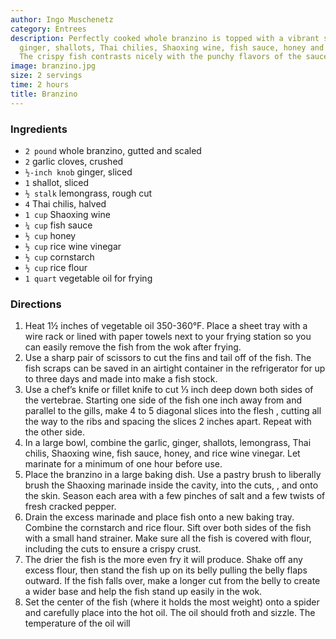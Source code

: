 ```yaml
---
author: Ingo Muschenetz
category: Entrees
description: Perfectly cooked whole branzino is topped with a vibrant sauce of garlic,
  ginger, shallots, Thai chilies, Shaoxing wine, fish sauce, honey and rice vinegar.
  The crispy fish contrasts nicely with the punchy flavors of the sauce.
image: branzino.jpg
size: 2 servings
time: 2 hours
title: Branzino
---
```

### Ingredients

* `2 pound` whole branzino, gutted and scaled
* `2` garlic cloves, crushed
* `½-inch knob` ginger, sliced
* `1` shallot, sliced
* `½ stalk` lemongrass, rough cut
* `4` Thai chilis, halved
* `1 cup` Shaoxing wine
* `¼ cup` fish sauce
* `½ cup` honey
* `½ cup` rice wine vinegar
* `½ cup` cornstarch
* `½ cup` rice flour
* `1 quart` vegetable oil for frying

### Directions

1. Heat 1½ inches of vegetable oil 350-360°F. Place a sheet tray with a wire rack or lined with paper towels next to your frying station so you can easily remove the fish from the wok after frying.
2. Use a sharp pair of scissors to cut the fins and tail off of the fish. The fish scraps can be saved in an airtight container in the refrigerator for up to three days and made into make a fish stock.
3. Use a chef’s knife or fillet knife to cut ⅓ inch deep down both sides of the vertebrae. Starting one side of the fish one inch away from and parallel to the gills, make 4 to 5 diagonal slices into the flesh , cutting all the way to the ribs and spacing the slices 2 inches apart. Repeat with the other side.
4. In a large bowl, combine the garlic, ginger, shallots, lemongrass, Thai chilis, Shaoxing wine, fish sauce, honey, and rice wine vinegar. Let marinate for a minimum of one hour before use.
5. Place the branzino in a large baking dish. Use a pastry brush to liberally brush the Shaoxing marinade inside the cavity, into the cuts, , and onto the skin. Season each area with a few pinches of salt and a few twists of fresh cracked pepper.
6. Drain the excess marinade and place fish onto a new baking tray. Combine the cornstarch and rice flour. Sift over both sides of the fish with a small hand strainer. Make sure all the fish is covered with flour, including the cuts to ensure a crispy crust.
7. The drier the fish is the more even fry it will produce. Shake off any excess flour, then stand the fish up on its belly pulling the belly flaps outward. If the fish falls over, make a longer cut from the belly to create a wider base and help the fish stand up easily in the wok.
8. Set the center of the fish (where it holds the most weight) onto a spider and carefully place into the hot oil. The oil should froth and sizzle. The temperature of the oil will